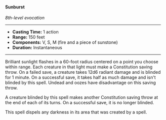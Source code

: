 #### Sunburst
*8th-level evocation*
___
- **Casting Time:** 1 action
- **Range:** 150 feet
- **Components:** V, S, M (fire and a piece of sunstone)
- **Duration:** Instantaneous
---
Brilliant sunlight flashes in a 60-foot radius centered on a point you choose within range. Each creature in that light must make a Constitution saving throw. On a failed save, a creature takes 12d6 radiant damage and is blinded for 1 minute. On a successful save, it takes half as much damage and isn't blinded by this spell. Undead and oozes have disadvantage on this saving throw.

A creature blinded by this spell makes another Constitution saving throw at the end of each of its turns. On a successful save, it is no longer blinded.

This spell dispels any darkness in its area that was created by a spell.



